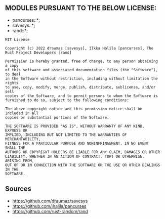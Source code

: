 ## MODULES PURSUANT TO THE BELOW LICENSE:

- pancurses::*;
- savesys::*;
- rand::*;

```
MIT License

Copyright (c) 2022 draumaz [savesys], Ilkka Halila [pancurses], The Rust Project Developers [rand]

Permission is hereby granted, free of charge, to any person obtaining a copy
of this software and associated documentation files (the "Software"), to deal
in the Software without restriction, including without limitation the rights
to use, copy, modify, merge, publish, distribute, sublicense, and/or sell
copies of the Software, and to permit persons to whom the Software is
furnished to do so, subject to the following conditions:

The above copyright notice and this permission notice shall be included in all
copies or substantial portions of the Software.

THE SOFTWARE IS PROVIDED "AS IS", WITHOUT WARRANTY OF ANY KIND, EXPRESS OR
IMPLIED, INCLUDING BUT NOT LIMITED TO THE WARRANTIES OF MERCHANTABILITY,
FITNESS FOR A PARTICULAR PURPOSE AND NONINFRINGEMENT. IN NO EVENT SHALL THE
AUTHORS OR COPYRIGHT HOLDERS BE LIABLE FOR ANY CLAIM, DAMAGES OR OTHER
LIABILITY, WHETHER IN AN ACTION OF CONTRACT, TORT OR OTHERWISE, ARISING FROM,
OUT OF OR IN CONNECTION WITH THE SOFTWARE OR THE USE OR OTHER DEALINGS IN THE
SOFTWARE.
```
## Sources

- https://github.com/draumaz/savesys
- https://github.com/ihalila/pancurses
- https://github.com/rust-random/rand
